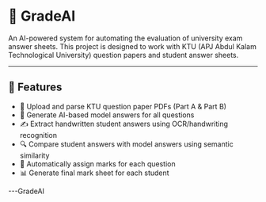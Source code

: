 # 📘 GradeAI

An AI-powered system for automating the evaluation of university exam answer sheets. This project is designed to work with KTU (APJ Abdul Kalam Technological University) question papers and student answer sheets.

---

## 🚀 Features

- 📄 Upload and parse KTU question paper PDFs (Part A & Part B)
- 🤖 Generate AI-based model answers for all questions
- ✍️ Extract handwritten student answers using OCR/handwriting recognition
- 🔍 Compare student answers with model answers using semantic similarity
- 🧮 Automatically assign marks for each question
- 📊 Generate final mark sheet for each student

---GradeAI
